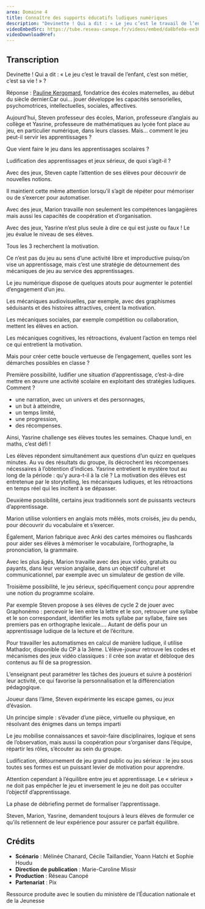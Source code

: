 ```yaml
---
area: Domaine 4
title: Connaître des supports éducatifs ludiques numériques
description: "Devinette ! Qui a dit : « Le jeu c’est le travail de l’enfant, c’est son métier, c’est sa vie ! » ? Réponse : Pauline Kergomard, fondatrice des écoles maternelles, au début du siècle dernier. Car oui, jouer développe les capacités sensorielles, psychomotrices, intellectuelles, sociales, affectives. Mais quels sont les mécanismes ludiques à connaître ? Quelles ressources mobiliser ?"
videoEmbedSrc: https://tube.reseau-canope.fr/videos/embed/da8bfe0a-ee36-4f50-a7c3-11d0d4e21141
videoDownloadHref:
---
```


## Transcription

Devinette ! Qui a dit : « Le jeu c’est le travail de l’enfant, c’est son métier, c’est sa vie ! » ?

Réponse : [Pauline Kergomard](http://fr.wikipedia.org/wiki/Pauline_Kergomard), fondatrice des écoles maternelles, au début du siècle dernier.Car oui… jouer développe les capacités sensorielles, psychomotrices, intellectuelles, sociales, affectives.

Aujourd’hui, Steven professeur des écoles, Marion, professeure d’anglais au collège et Yasrine, professeure de mathématiques au lycée font place au jeu, en particulier numérique, dans leurs classes. Mais… comment le jeu peut-il servir les apprentissages ?

Que vient faire le jeu dans les apprentissages scolaires ?

Ludification des apprentissages et jeux sérieux, de quoi s’agit-il ?

Avec des jeux, Steven capte l’attention de ses élèves pour découvrir de nouvelles notions.

Il maintient cette même attention lorsqu’il s’agit de répéter pour mémoriser ou de s’exercer pour automatiser.

Avec des jeux, Marion travaille non seulement les compétences langagières mais aussi les capacités de coopération et d’organisation.

Avec des jeux, Yasrine n’est plus seule à dire ce qui est juste ou faux ! Le jeu évalue le niveau de ses élèves.

Tous les 3 recherchent la motivation.

Ce n’est pas du jeu au sens d’une activité libre et improductive puisqu’on vise un apprentissage, mais c’est une stratégie de détournement des mécaniques de jeu au service des apprentissages.

Le jeu numérique dispose de quelques atouts pour augmenter le potentiel d’engagement d’un jeu.

Les mécaniques audiovisuelles, par exemple, avec des graphismes séduisants et des histoires attractives, créent la motivation.

Les mécaniques sociales, par exemple compétition ou collaboration, mettent les élèves en action.

Les mécaniques cognitives, les rétroactions, évaluent l’action en temps réel ce qui entretient la motivation.

Mais pour créer cette boucle vertueuse de l’engagement, quelles sont les démarches possibles en classe ?


Première possibilité, ludifier une situation d’apprentissage, c’est-à-dire mettre en œuvre une activité scolaire en exploitant des stratégies ludiques. Comment ?

- une narration, avec un univers et des personnages,
- un but à atteindre,
- un temps limité,
- une progression,
- des récompenses.


Ainsi, Yasrine challenge ses élèves toutes les semaines. Chaque lundi, en maths, c’est défi !

Les élèves répondent simultanément aux questions d’un quizz en quelques minutes. Au vu des résultats du groupe, ils décrochent les récompenses nécessaires à l’obtention d’indices. Yasrine entretient le mystère tout au long de la période : qu’y aura-t-il à la clé ? La motivation des élèves est entretenue par le storytelling, les mécaniques ludiques, et les rétroactions en temps réel qui les incitent à se dépasser.

Deuxième possibilité, certains jeux traditionnels sont de puissants vecteurs d’apprentissage.

Marion utilise volontiers en anglais mots mêlés, mots croisés, jeu du pendu, pour découvrir du vocabulaire et s’exercer.

Également, Marion fabrique avec Anki des cartes mémoires ou flashcards pour aider ses élèves à mémoriser le vocabulaire, l’orthographe, la prononciation, la grammaire.

Avec les plus âgés, Marion travaille avec des jeux vidéo, gratuits ou payants, dans leur version anglaise, dans un objectif culturel et communicationnel, par exemple avec un simulateur de gestion de ville.

Troisième possibilité, le jeu sérieux, spécifiquement conçu pour apprendre une notion du programme scolaire.

Par exemple Steven propose à ses élèves de cycle 2 de jouer avec Graphonémo : percevoir le lien entre la lettre et le son, retrouver une syllabe et le son correspondant, identifier les mots syllabe par syllabe, faire ses premiers pas en orthographe lexicale…. Autant de défis pour un apprentissage ludique de la lecture et de l’écriture.

Pour travailler les automatismes en calcul de manière ludique, il utilise Mathador, disponible du CP à la 3ème. L’élève-joueur retrouve les codes et mécanismes des jeux vidéo classiques : il crée son avatar et débloque des contenus au fil de sa progression.

L’enseignant peut paramétrer les tâches des joueurs et suivre à postériori leur activité, ce qui favorise la personnalisation et la différenciation pédagogique.

Joueur dans l’âme, Steven expérimente les escape games, ou jeux d’évasion.

Un principe simple : s’évader d’une pièce, virtuelle ou physique, en résolvant des énigmes dans un temps imparti

Le jeu mobilise connaissances et savoir-faire disciplinaires, logique et sens de l’observation, mais aussi la coopération pour s’organiser dans l’équipe, répartir les rôles, s’écouter au sein du groupe.

Ludification, détournement de jeu grand public ou jeu sérieux : le jeu sous toutes ses formes est un puissant levier de motivation pour apprendre.

Attention cependant à l’équilibre entre jeu et apprentissage. Le « sérieux » ne doit pas empêcher le jeu et inversement le jeu ne doit pas occulter l’objectif d’apprentissage.

La phase de débriefing permet de formaliser l’apprentissage.

Steven, Marion, Yasrine, demandent toujours à leurs élèves de formuler ce qu’ils retiennent de leur expérience pour assurer ce parfait équilibre.


## **Crédits**

-  **Scénario** : Mélinée Chanard, Cécile Taillandier, Yoann Hatchi et Sophie Houdu
-  **Direction de publication** : Marie-Caroline Missir
-  **Production** : Réseau Canopé
-  **Partenariat** : Pix

Ressource produite avec le soutien du ministère de l’Éducation nationale et de la Jeunesse
